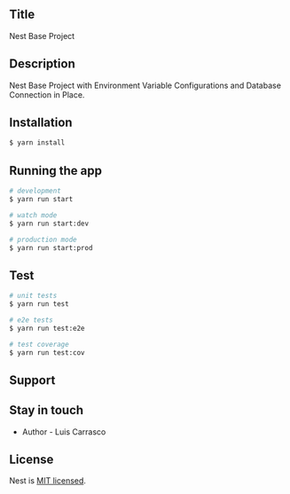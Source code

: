 ## Title

Nest Base Project 

## Description

Nest Base Project with Environment Variable Configurations and Database Connection in Place.

## Installation

```bash
$ yarn install
```

## Running the app

```bash
# development
$ yarn run start

# watch mode
$ yarn run start:dev

# production mode
$ yarn run start:prod
```

## Test

```bash
# unit tests
$ yarn run test

# e2e tests
$ yarn run test:e2e

# test coverage
$ yarn run test:cov
```

## Support

## Stay in touch

- Author - Luis Carrasco

## License

Nest is [MIT licensed](LICENSE).
